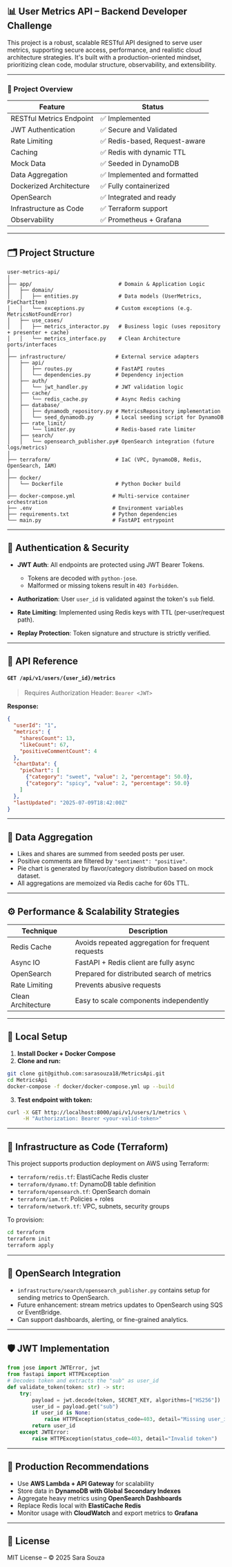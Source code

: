 

## 📊 User Metrics API – Backend Developer Challenge

This project is a robust, scalable RESTful API designed to serve user metrics, supporting secure access, performance, and realistic cloud architecture strategies. It's built with a production-oriented mindset, prioritizing clean code, modular structure, observability, and extensibility.

---

### 🧭 Project Overview

| Feature                  | Status                       |
| ------------------------ | ---------------------------- |
| RESTful Metrics Endpoint | ✅ Implemented                |
| JWT Authentication       | ✅ Secure and Validated       |
| Rate Limiting            | ✅ Redis-based, Request-aware |
| Caching                  | ✅ Redis with dynamic TTL     |
| Mock Data                | ✅ Seeded in DynamoDB         |
| Data Aggregation         | ✅ Implemented and formatted  |
| Dockerized Architecture  | ✅ Fully containerized        |
| OpenSearch               | ✅ Integrated and ready       |
| Infrastructure as Code   | ✅ Terraform support          |
| Observability            | ✅ Prometheus + Grafana       |

---

## 🗂 Project Structure

```text
user-metrics-api/
│
├── app/                            # Domain & Application Logic
│   ├── domain/
│   │   ├── entities.py             # Data models (UserMetrics, PieChartItem)
│   │   └── exceptions.py          # Custom exceptions (e.g. MetricsNotFoundError)
│   ├── use_cases/
│   │   ├── metrics_interactor.py   # Business logic (uses repository + presenter + cache)
│   │   └── metrics_interface.py    # Clean Architecture ports/interfaces
│
├── infrastructure/                # External service adapters
│   ├── api/
│   │   ├── routes.py              # FastAPI routes
│   │   └── dependencies.py        # Dependency injection
│   ├── auth/
│   │   └── jwt_handler.py         # JWT validation logic
│   ├── cache/
│   │   └── redis_cache.py         # Async Redis caching
│   ├── database/
│   │   ├── dynamodb_repository.py # MetricsRepository implementation
│   │   └── seed_dynamodb.py       # Local seeding script for DynamoDB
│   ├── rate_limit/
│   │   └── limiter.py             # Redis-based rate limiter
│   ├── search/
│   │   └── opensearch_publisher.py# OpenSearch integration (future logs/metrics)
│
├── terraform/                     # IaC (VPC, DynamoDB, Redis, OpenSearch, IAM)
│
├── docker/
│   └── Dockerfile                 # Python Docker build
│
├── docker-compose.yml            # Multi-service container orchestration
├── .env                          # Environment variables
├── requirements.txt              # Python dependencies
└── main.py                       # FastAPI entrypoint
```

---

## 🔐 Authentication & Security

* **JWT Auth**: All endpoints are protected using JWT Bearer Tokens.

  * Tokens are decoded with `python-jose`.
  * Malformed or missing tokens result in `403 Forbidden`.
* **Authorization**: User `user_id` is validated against the token's `sub` field.
* **Rate Limiting**: Implemented using Redis keys with TTL (per-user/request path).
* **Replay Protection**: Token signature and structure is strictly verified.

---

## 🚀 API Reference

#### `GET /api/v1/users/{user_id}/metrics`

> Requires Authorization Header: `Bearer <JWT>`

**Response:**

```json
{
  "userId": "1",
  "metrics": {
    "sharesCount": 13,
    "likeCount": 67,
    "positiveCommentCount": 4
  },
  "chartData": {
    "pieChart": [
      {"category": "sweet", "value": 2, "percentage": 50.0},
      {"category": "spicy", "value": 2, "percentage": 50.0}
    ]
  },
  "lastUpdated": "2025-07-09T18:42:00Z"
}
```

---

## 🧮 Data Aggregation

* Likes and shares are summed from seeded posts per user.
* Positive comments are filtered by `"sentiment": "positive"`.
* Pie chart is generated by flavor/category distribution based on mock dataset.
* All aggregations are memoized via Redis cache for 60s TTL.

---

## ⚙️ Performance & Scalability Strategies

| Technique          | Description                                       |
| ------------------ | ------------------------------------------------- |
| Redis Cache        | Avoids repeated aggregation for frequent requests |
| Async IO           | FastAPI + Redis client are fully async            |
| OpenSearch         | Prepared for distributed search of metrics        |
| Rate Limiting      | Prevents abusive requests                         |
| Clean Architecture | Easy to scale components independently            |

---

## 🧪 Local Setup

1. **Install Docker + Docker Compose**
2. **Clone and run:**

```bash
git clone git@github.com:sarasouza18/MetricsApi.git
cd MetricsApi
docker-compose -f docker/docker-compose.yml up --build
```

3. **Test endpoint with token:**

```bash
curl -X GET http://localhost:8000/api/v1/users/1/metrics \
     -H "Authorization: Bearer <your-valid-token>"
```

---

## 🧱 Infrastructure as Code (Terraform)

This project supports production deployment on AWS using Terraform:

* `terraform/redis.tf`: ElastiCache Redis cluster
* `terraform/dynamo.tf`: DynamoDB table definition
* `terraform/opensearch.tf`: OpenSearch domain
* `terraform/iam.tf`: Policies + roles
* `terraform/network.tf`: VPC, subnets, security groups

To provision:

```bash
cd terraform
terraform init
terraform apply
```

---

## 📡 OpenSearch Integration

* `infrastructure/search/opensearch_publisher.py` contains setup for sending metrics to OpenSearch.
* Future enhancement: stream metrics updates to OpenSearch using SQS or EventBridge.
* Can support dashboards, alerting, or fine-grained analytics.

---

## 🛡 JWT Implementation

```python
from jose import JWTError, jwt
from fastapi import HTTPException
# Decodes token and extracts the "sub" as user_id
def validate_token(token: str) -> str:
    try:
        payload = jwt.decode(token, SECRET_KEY, algorithms=["HS256"])
        user_id = payload.get("sub")
        if user_id is None:
            raise HTTPException(status_code=403, detail="Missing user_id in token")
        return user_id
    except JWTError:
        raise HTTPException(status_code=403, detail="Invalid token")
```

---

## 📘 Production Recommendations

* Use **AWS Lambda + API Gateway** for scalability
* Store data in **DynamoDB with Global Secondary Indexes**
* Aggregate heavy metrics using **OpenSearch Dashboards**
* Replace Redis local with **ElastiCache Redis**
* Monitor usage with **CloudWatch** and export metrics to **Grafana**


---

## 📄 License

MIT License – © 2025 Sara Souza
